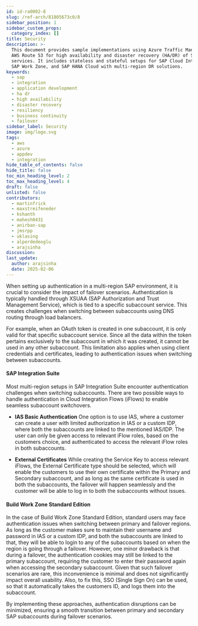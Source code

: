 ```yaml
---
id: id-ra0002-8
slug: /ref-arch/81805673c0/8
sidebar_position: 1
sidebar_custom_props:
  category_index: []
title: Security
description: >-
  This document provides sample implementations using Azure Traffic Manager and
  AWS Route 53 for high availability and disaster recovery (HA/DR) of SAP
  services. It includes stateless and stateful setups for SAP Cloud Integration,
  SAP Work Zone, and SAP HANA Cloud with multi-region DR solutions.
keywords:
  - sap
  - integration
  - application development
  - ha dr
  - high availability
  - disaster recovery
  - resiliency
  - business continuity
  - failover
sidebar_label: Security
image: img/logo.svg
tags:
  - aws
  - azure
  - appdev
  - integration
hide_table_of_contents: false
hide_title: false
toc_min_heading_level: 2
toc_max_heading_level: 4
draft: false
unlisted: false
contributors:
  - martinfrick
  - maxstreifeneder
  - kshanth
  - mahesh0431
  - anirban-sap
  - jmsrpp
  - uklasing
  - alperdedeoglu
  - arajsinha
discussion: 
last_update:
  author: arajsinha
  date: 2025-02-06
---
```


<!-- **Security Considerations for High Availability and Disaster Recovery (HADR)** -->

When setting up authentication in a multi-region SAP environment, it is crucial to consider the impact of failover scenarios. Authentication is typically handled through XSUAA (SAP Authorization and Trust Management Service), which is tied to a specific subaccount service. This creates challenges when switching between subaccounts using DNS routing through load balancers. 

For example, when an OAuth token is created in one subaccount, it is only valid for that specific subaccount service. Since all the data within the token pertains exclusively to the subaccount in which it was created, it cannot be used in any other subaccount. This limitation also applies when using client credentials and certificates, leading to authentication issues when switching between subaccounts.


#### SAP Integration Suite
Most multi-region setups in SAP Integration Suite encounter authentication challenges when switching subaccounts. There are two possible ways to handle authentication in Cloud Integration Flows (iFlows) to enable seamless subaccount switchovers. 

- **IAS Basic Authentication**
One option is to use IAS, where a customer can create a user with limited authorization in IAS or a custom IDP, where both the subaccounts are linked to the mentioned IAS/IDP. The user can only be given access to relevant iFlow roles, based on the customers choice, and authenticated to access the relevant iFlow roles in both subaccounts. 


- **External Certificates**
While creating the Service Key to access relevant iFlows, the External Certificate type should be selected, which will enable the customers to use their own certificate within the Primary and Secondary subaccount, and as long as the same certificate is used in both the subaccounts, the failover will happen seamlessly and the customer will be able to log in to both the subaccounts without issues.


#### Build Work Zone Standard Edition
In the case of Build Work Zone Standard Edition, standard users may face authentication issues when switching between primary and failover regions. As long as the customer makes sure to maintain their username and password in IAS or a custom IDP, and both the subaccounts are linked to that, they will be able to login to any of the subaccounts based on when the region is going through a failover. However, one minor drawback is that during a failover, the authentication cookies may still be linked to the primary subaccount, requiring the customer to enter their password again when accessing the secondary subaccount. Given that such failover scenarios are rare, this inconvenience is minimal and does not significantly impact overall usability. Also, to fix this, SSO (Single Sign On) can be used, so that it automatically takes the customers ID, and logs them into the subaccount.

By implementing these approaches, authentication disruptions can be minimized, ensuring a smooth transition between primary and secondary SAP subaccounts during failover scenarios.